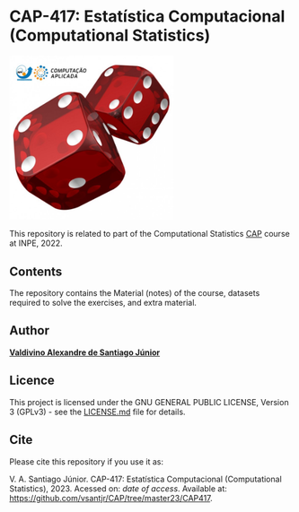 # CAP-417: Estatística Computacional (Computational Statistics)


<img src="https://github.com/vsantjr/CAP/blob/master/Images/thedice.jpg" width=58%>

This repository is related to part of the Computational Statistics [CAP](http://www.inpe.br/posgraduacao/cap/) course at INPE, 2022.


## Contents

The repository contains the Material (notes) of the course, datasets required to solve the exercises, and extra material.





## Author

[**Valdivino Alexandre de Santiago J&uacute;nior**](https://www.linkedin.com/in/valdivino-alexandre-de-santiago-j%C3%BAnior-103109206/?locale=en_US)

## Licence

This project is licensed under the GNU GENERAL PUBLIC LICENSE, Version 3 (GPLv3) - see the [LICENSE.md](LICENSE) file for details.

## Cite

Please cite this repository if you use it as:

V. A. Santiago J&uacute;nior. CAP-417: Estatística Computacional (Computational Statistics), 2023. Acessed on: *date of access*. Available at: https://github.com/vsantjr/CAP/tree/master23/CAP417. 